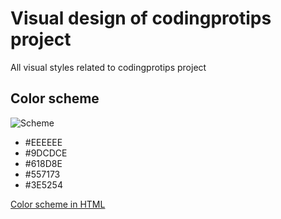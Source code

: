 # Visual design of codingprotips project

All visual styles related to codingprotips project

## Color scheme

![Scheme](https://raw2.github.com/codingprotips/visual/master/color-scheme.png)

* #EEEEEE
* #9DCDCE
* #618D8E
* #557173
* #3E5254

[Color scheme in HTML](http://htmlpreview.github.io/?https://github.com/codingprotips/visual/blob/master/color-scheme.html)
